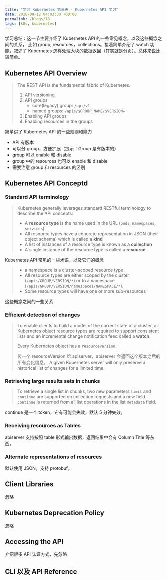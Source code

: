 ```yaml
---
title: "学习 Kubernetes 第三天 - Kubernetes API 学习"
date: 2018-09-12 04:03:30 +00:00
permalink: /blogs/78
tags: [k8s, kubernetes]
---
```

学习总结：这一节主要介绍了 Kubernetes API 的一些常见概念，以及这些概念之间的关系，
比如 group, resources，collections。接着简单介绍了 watch 功能，叙述了 Kubernetes
怎样处理大块的数据返回（其实就是分页）。总体来说比较简单。

## Kubernetes API Overview

> The REST API is the fundamental fabric of Kubernetes.
>
> 1. API versioning
> 2. API groups
>    - core(legacy) group: `/api/v1`
>    - named groups: `/apis/$GROUP_NAME/$VERSION=`
> 3. Enabling API groups
> 4. Enabling resources in the groups

简单讲了 Kubernetes API 的一些规则和能力

- API 有版本
- 可以分 group，方便扩展（提示：Group 是有版本的）
- group 可以 enable 和 disable
- group 中的 resources 也可以 enable 和 disable
- 需要注意 group 和 resources 的区别

## Kubernetes API Conceptd

### Standard API terminology

> Kubernetes generally leverages standard RESTful terminology to describe the API concepts:
>
> - A **resource type** is the name used in the URL (`pods`, `namespaces`, `services`)
> - All resource types have a concrete representation in JSON (their object schema)
> which is called a **kind**
> - A list of instances of a resource type is known as a **collection**
> - A single instance of the resource type is called a **resource**

Kubernetes API 常见的一些术语，以及它们的概念

> - a namespace is a cluster-scoped resource type
> - All resource types are either scoped by the cluster (`/apis/GROUP/VERSION/*`)
> or to a namespace (`/apis/GROUP/VERSION/namespaces/NAMESPACE/*`).
> - Some resource types will have one or more sub-resources

这些概念之间的一些关系

### Efficient detection of changes

> To enable clients to build a model of the current state of a cluster,
> all Kubernetes object resource types are required to support
> consistent lists and an incremental change notification feed called a **watch**.
>
> Every Kubernetes object has a `resourceVersion`.
>
> 传一个 resourceVersion 给 apiserver，apiserver 会返回这个版本之后的所有变化信息。
> A given Kubernetes server will only preserve a historical list of changes for a limited time.

### Retrieving large results sets in chunks

> To retrieve a single list in chunks, two new parameters `limit` and `continue`
> are supported on collection requests and a new field `continue` is returned
> from all list operations in the list `metadata` field.

continue 是一个 token，它有可能会失效，默认 5 分钟失效。

### Receiving resources as Tables
apiserver 支持按照 table 形式输出数据，返回结果中会有 Column Title 等东西。

### Alternate representations of resources
默认使用 JSON，支持 protobuf。

## Client Libraries
忽略

## Kubernetes Deprecation Policy
忽略

## Accessing the API
介绍很多 API 认证方式，先忽略

## CLI 以及 API Reference
